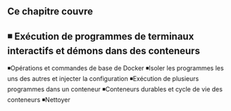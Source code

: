 ## Ce chapitre couvre 

◾ Exécution de programmes de terminaux interactifs et démons dans des conteneurs
---------------------------------------------------------------------------------
◾Opérations et commandes de base de Docker
◾Isoler les programmes les uns des autres et injecter la configuration
◾Exécution de plusieurs programmes dans un conteneur
◾Conteneurs durables et cycle de vie des conteneurs
◾Nettoyer


